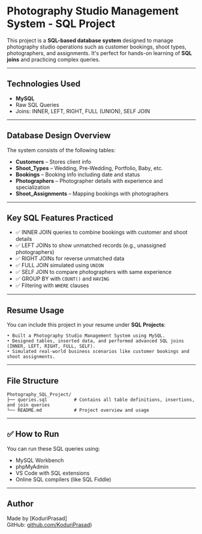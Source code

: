 
# Photography Studio Management System - SQL Project

This project is a **SQL-based database system** designed to manage photography studio operations such as customer bookings, shoot types, photographers, and assignments. It's perfect for hands-on learning of **SQL joins** and practicing complex queries.

---

##  Technologies Used

-  **MySQL**  
-  Raw SQL Queries  
-  Joins: INNER, LEFT, RIGHT, FULL (UNION), SELF JOIN

---

## Database Design Overview

The system consists of the following tables:
- **Customers** – Stores client info
- **Shoot_Types** – Wedding, Pre-Wedding, Portfolio, Baby, etc.
- **Bookings** – Booking info including date and status
- **Photographers** – Photographer details with experience and specialization
- **Shoot_Assignments** – Mapping bookings with photographers

---

##  Key SQL Features Practiced

- ✅ INNER JOIN queries to combine bookings with customer and shoot details  
- ✅ LEFT JOINs to show unmatched records (e.g., unassigned photographers)  
- ✅ RIGHT JOINs for reverse unmatched data  
- ✅ FULL JOIN simulated using `UNION`  
- ✅ SELF JOIN to compare photographers with same experience  
- ✅ GROUP BY with `COUNT()` and `HAVING`  
- ✅ Filtering with `WHERE` clauses

---

## Resume Usage

You can include this project in your resume under **SQL Projects**:
```
• Built a Photography Studio Management System using MySQL.
• Designed tables, inserted data, and performed advanced SQL joins (INNER, LEFT, RIGHT, FULL, SELF).
• Simulated real-world business scenarios like customer bookings and shoot assignments.
```

---

##  File Structure

```
Photography_SQL_Project/
├── queries.sql          # Contains all table definitions, insertions, and join queries
└── README.md            # Project overview and usage
```

---

## ✅ How to Run

You can run these SQL queries using:
- MySQL Workbench
- phpMyAdmin
- VS Code with SQL extensions
- Online SQL compilers (like SQL Fiddle)

---

## Author

Made by [KoduriPrasad]  
GitHub: [github.com/KoduriPrasad](https://github.com/Koduri-Prasad/Photography_SQL_Project))
